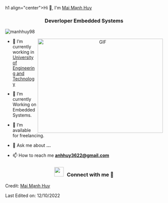 h1 align="center">Hi 👋, I'm <a href="https://github.com/manhhuy98" target="blank">
Mai Mạnh Huy</a></h1>
<h3 align="center">Deverloper Embedded Systems</h3>

<p align="left"> <img src="https://komarev.com/ghpvc/?username=manhhuy98&label=Profile%20views&color=0e75b6&style=flat" alt="manhhuy98" /> </p>

<a target="_blank" align="center">
  <img align="right" top="500" height="300" width="400" alt="GIF" src="https://media.giphy.com/media/SWoSkN6DxTszqIKEqv/giphy.gif">
</a>

- 🔭 I’m currently working in <a href="https://uet.vnu.edu.vn/" target="blank">University of Engineering and Technology</a>

- 🌱 I’m currently Working on Embedded Systems.

- 🤝 I’m available for freelancing.

- 💬 Ask me about **...**

- 📫 How to reach me **anhhuy3622@gmail.com**

<h3 align="center" > <img src="https://media.giphy.com/media/iY8CRBdQXODJSCERIr/giphy.gif" width="30" height="30" style="margin-right: 10px;">Connect with me 🤝 </h3>

Credit: [Mai Mạnh Huy](fb.com/mebaokyeuainua.98)

Last Edited on: 12/10/2022
